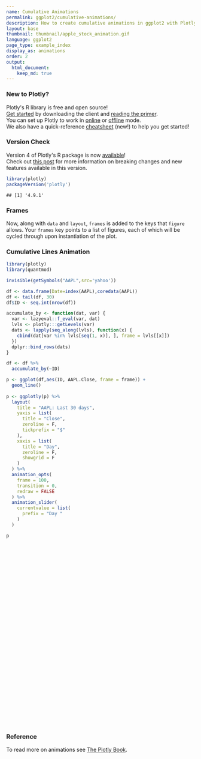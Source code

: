 ```yaml
---
name: Cumulative Animations
permalink: ggplot2/cumulative-animations/
description: How to create cumulative animations in ggplot2 with Plotly.
layout: base
thumbnail: thumbnail/apple_stock_animation.gif
language: ggplot2
page_type: example_index
display_as: animations
order: 2
output:
  html_document:
    keep_md: true
---
```




### New to Plotly?

Plotly's R library is free and open source!<br>
[Get started](https://plot.ly/r/getting-started/) by downloading the client and [reading the primer](https://plot.ly/r/getting-started/).<br>
You can set up Plotly to work in [online](https://plot.ly/r/getting-started/#hosting-graphs-in-your-online-plotly-account) or [offline](https://plot.ly/r/offline/) mode.<br>
We also have a quick-reference [cheatsheet](https://images.plot.ly/plotly-documentation/images/r_cheat_sheet.pdf) (new!) to help you get started!

### Version Check

Version 4 of Plotly's R package is now [available](https://plot.ly/r/getting-started/#installation)!<br>
Check out [this post](http://moderndata.plot.ly/upgrading-to-plotly-4-0-and-above/) for more information on breaking changes and new features available in this version.

```r
library(plotly)
packageVersion('plotly')
```

```
## [1] '4.9.1'
```

### Frames

Now, along with `data` and `layout`, `frames` is added to the keys that `figure` allows. Your `frames` key points to a list of figures, each of which will be cycled through upon instantiation of the plot.

### Cumulative Lines Animation


```r
library(plotly)
library(quantmod)

invisible(getSymbols("AAPL",src='yahoo'))

df <- data.frame(Date=index(AAPL),coredata(AAPL))
df <- tail(df, 30)
df$ID <- seq.int(nrow(df))

accumulate_by <- function(dat, var) {
  var <- lazyeval::f_eval(var, dat)
  lvls <- plotly:::getLevels(var)
  dats <- lapply(seq_along(lvls), function(x) {
    cbind(dat[var %in% lvls[seq(1, x)], ], frame = lvls[[x]])
  })
  dplyr::bind_rows(dats)
}

df <- df %>%
  accumulate_by(~ID)

p <- ggplot(df,aes(ID, AAPL.Close, frame = frame)) +
  geom_line()
  
p <- ggplotly(p) %>%
  layout(
    title = "AAPL: Last 30 days",
    yaxis = list(
      title = "Close",
      zeroline = F,
      tickprefix = "$"
    ),
    xaxis = list(
      title = "Day",
      zeroline = F, 
      showgrid = F
    )
  ) %>% 
  animation_opts(
    frame = 100, 
    transition = 0, 
    redraw = FALSE
  ) %>%
  animation_slider(
    currentvalue = list(
      prefix = "Day "
    )
  )

p
```

<div id="htmlwidget-2e42246ecb5d871e33ca" style="width:672px;height:480px;" class="plotly html-widget"></div>
<script type="application/json" data-for="htmlwidget-2e42246ecb5d871e33ca">{"x":{"data":[{"x":[1],"y":[264.290009],"text":"ID:  1<br />AAPL.Close: 264.29<br />frame:  1","frame":"1","type":"scatter","mode":"lines","line":{"width":1.88976377952756,"color":"rgba(0,0,0,1)","dash":"solid"},"hoveron":"points","showlegend":false,"xaxis":"x","yaxis":"y","hoverinfo":"text","visible":true}],"layout":{"margin":{"t":26.2283105022831,"r":7.30593607305936,"b":40.1826484018265,"l":43.1050228310502},"plot_bgcolor":"rgba(235,235,235,1)","paper_bgcolor":"rgba(255,255,255,1)","font":{"color":"rgba(0,0,0,1)","family":"","size":14.6118721461187},"xaxis":{"domain":[0,1],"automargin":true,"type":"linear","autorange":false,"range":[-0.45,31.45],"tickmode":"array","ticktext":["0","10","20","30"],"tickvals":[0,10,20,30],"categoryorder":"array","categoryarray":["0","10","20","30"],"nticks":null,"ticks":"outside","tickcolor":"rgba(51,51,51,1)","ticklen":3.65296803652968,"tickwidth":0.66417600664176,"showticklabels":true,"tickfont":{"color":"rgba(77,77,77,1)","family":"","size":11.689497716895},"tickangle":-0,"showline":false,"linecolor":null,"linewidth":0,"showgrid":false,"gridcolor":"rgba(255,255,255,1)","gridwidth":0.66417600664176,"zeroline":false,"anchor":"y","title":"Day","hoverformat":".2f"},"yaxis":{"domain":[0,1],"automargin":true,"type":"linear","autorange":false,"range":[256.94101235,312.13900465],"tickmode":"array","ticktext":["260","270","280","290","300","310"],"tickvals":[260,270,280,290,300,310],"categoryorder":"array","categoryarray":["260","270","280","290","300","310"],"nticks":null,"ticks":"outside","tickcolor":"rgba(51,51,51,1)","ticklen":3.65296803652968,"tickwidth":0.66417600664176,"showticklabels":true,"tickfont":{"color":"rgba(77,77,77,1)","family":"","size":11.689497716895},"tickangle":-0,"showline":false,"linecolor":null,"linewidth":0,"showgrid":true,"gridcolor":"rgba(255,255,255,1)","gridwidth":0.66417600664176,"zeroline":false,"anchor":"x","title":"Close","hoverformat":".2f","tickprefix":"$"},"shapes":[{"type":"rect","fillcolor":null,"line":{"color":null,"width":0,"linetype":[]},"yref":"paper","xref":"paper","x0":0,"x1":1,"y0":0,"y1":1}],"showlegend":false,"legend":{"bgcolor":"rgba(255,255,255,1)","bordercolor":"transparent","borderwidth":1.88976377952756,"font":{"color":"rgba(0,0,0,1)","family":"","size":11.689497716895}},"hovermode":"closest","barmode":"relative","title":"AAPL: Last 30 days","sliders":[{"currentvalue":{"prefix":"Day ","xanchor":"right","font":{"size":16,"color":"rgba(204,204,204,1)"}},"steps":[{"method":"animate","args":[["1"],{"transition":{"duration":0,"easing":"linear"},"frame":{"duration":100,"redraw":false},"mode":"immediate"}],"label":"1","value":"1"},{"method":"animate","args":[["2"],{"transition":{"duration":0,"easing":"linear"},"frame":{"duration":100,"redraw":false},"mode":"immediate"}],"label":"2","value":"2"},{"method":"animate","args":[["3"],{"transition":{"duration":0,"easing":"linear"},"frame":{"duration":100,"redraw":false},"mode":"immediate"}],"label":"3","value":"3"},{"method":"animate","args":[["4"],{"transition":{"duration":0,"easing":"linear"},"frame":{"duration":100,"redraw":false},"mode":"immediate"}],"label":"4","value":"4"},{"method":"animate","args":[["5"],{"transition":{"duration":0,"easing":"linear"},"frame":{"duration":100,"redraw":false},"mode":"immediate"}],"label":"5","value":"5"},{"method":"animate","args":[["6"],{"transition":{"duration":0,"easing":"linear"},"frame":{"duration":100,"redraw":false},"mode":"immediate"}],"label":"6","value":"6"},{"method":"animate","args":[["7"],{"transition":{"duration":0,"easing":"linear"},"frame":{"duration":100,"redraw":false},"mode":"immediate"}],"label":"7","value":"7"},{"method":"animate","args":[["8"],{"transition":{"duration":0,"easing":"linear"},"frame":{"duration":100,"redraw":false},"mode":"immediate"}],"label":"8","value":"8"},{"method":"animate","args":[["9"],{"transition":{"duration":0,"easing":"linear"},"frame":{"duration":100,"redraw":false},"mode":"immediate"}],"label":"9","value":"9"},{"method":"animate","args":[["10"],{"transition":{"duration":0,"easing":"linear"},"frame":{"duration":100,"redraw":false},"mode":"immediate"}],"label":"10","value":"10"},{"method":"animate","args":[["11"],{"transition":{"duration":0,"easing":"linear"},"frame":{"duration":100,"redraw":false},"mode":"immediate"}],"label":"11","value":"11"},{"method":"animate","args":[["12"],{"transition":{"duration":0,"easing":"linear"},"frame":{"duration":100,"redraw":false},"mode":"immediate"}],"label":"12","value":"12"},{"method":"animate","args":[["13"],{"transition":{"duration":0,"easing":"linear"},"frame":{"duration":100,"redraw":false},"mode":"immediate"}],"label":"13","value":"13"},{"method":"animate","args":[["14"],{"transition":{"duration":0,"easing":"linear"},"frame":{"duration":100,"redraw":false},"mode":"immediate"}],"label":"14","value":"14"},{"method":"animate","args":[["15"],{"transition":{"duration":0,"easing":"linear"},"frame":{"duration":100,"redraw":false},"mode":"immediate"}],"label":"15","value":"15"},{"method":"animate","args":[["16"],{"transition":{"duration":0,"easing":"linear"},"frame":{"duration":100,"redraw":false},"mode":"immediate"}],"label":"16","value":"16"},{"method":"animate","args":[["17"],{"transition":{"duration":0,"easing":"linear"},"frame":{"duration":100,"redraw":false},"mode":"immediate"}],"label":"17","value":"17"},{"method":"animate","args":[["18"],{"transition":{"duration":0,"easing":"linear"},"frame":{"duration":100,"redraw":false},"mode":"immediate"}],"label":"18","value":"18"},{"method":"animate","args":[["19"],{"transition":{"duration":0,"easing":"linear"},"frame":{"duration":100,"redraw":false},"mode":"immediate"}],"label":"19","value":"19"},{"method":"animate","args":[["20"],{"transition":{"duration":0,"easing":"linear"},"frame":{"duration":100,"redraw":false},"mode":"immediate"}],"label":"20","value":"20"},{"method":"animate","args":[["21"],{"transition":{"duration":0,"easing":"linear"},"frame":{"duration":100,"redraw":false},"mode":"immediate"}],"label":"21","value":"21"},{"method":"animate","args":[["22"],{"transition":{"duration":0,"easing":"linear"},"frame":{"duration":100,"redraw":false},"mode":"immediate"}],"label":"22","value":"22"},{"method":"animate","args":[["23"],{"transition":{"duration":0,"easing":"linear"},"frame":{"duration":100,"redraw":false},"mode":"immediate"}],"label":"23","value":"23"},{"method":"animate","args":[["24"],{"transition":{"duration":0,"easing":"linear"},"frame":{"duration":100,"redraw":false},"mode":"immediate"}],"label":"24","value":"24"},{"method":"animate","args":[["25"],{"transition":{"duration":0,"easing":"linear"},"frame":{"duration":100,"redraw":false},"mode":"immediate"}],"label":"25","value":"25"},{"method":"animate","args":[["26"],{"transition":{"duration":0,"easing":"linear"},"frame":{"duration":100,"redraw":false},"mode":"immediate"}],"label":"26","value":"26"},{"method":"animate","args":[["27"],{"transition":{"duration":0,"easing":"linear"},"frame":{"duration":100,"redraw":false},"mode":"immediate"}],"label":"27","value":"27"},{"method":"animate","args":[["28"],{"transition":{"duration":0,"easing":"linear"},"frame":{"duration":100,"redraw":false},"mode":"immediate"}],"label":"28","value":"28"},{"method":"animate","args":[["29"],{"transition":{"duration":0,"easing":"linear"},"frame":{"duration":100,"redraw":false},"mode":"immediate"}],"label":"29","value":"29"},{"method":"animate","args":[["30"],{"transition":{"duration":0,"easing":"linear"},"frame":{"duration":100,"redraw":false},"mode":"immediate"}],"label":"30","value":"30"}],"visible":true,"pad":{"t":40}}],"updatemenus":[{"type":"buttons","direction":"right","showactive":false,"y":0,"x":0,"yanchor":"top","xanchor":"right","pad":{"t":60,"r":5},"buttons":[{"label":"Play","method":"animate","args":[null,{"fromcurrent":true,"mode":"immediate","transition":{"duration":0,"easing":"linear"},"frame":{"duration":100,"redraw":false}}]}]}]},"config":{"doubleClick":"reset","showSendToCloud":false},"source":"A","attrs":{"45a05bfd243c":{"x":{},"y":{},"frame":{},"type":"scatter"}},"cur_data":"45a05bfd243c","visdat":{"45a05bfd243c":["function (y) ","x"]},"highlight":{"on":"plotly_click","persistent":false,"dynamic":false,"selectize":false,"opacityDim":0.2,"selected":{"opacity":1},"debounce":0},"frames":[{"name":"1","data":[{"x":[1],"y":[264.290009],"text":"ID:  1<br />AAPL.Close: 264.29<br />frame:  1","frame":"1","type":"scatter","mode":"lines","line":{"width":1.88976377952756,"color":"rgba(0,0,0,1)","dash":"solid"},"hoveron":"points","showlegend":false,"xaxis":"x","yaxis":"y","hoverinfo":"text","visible":true}],"traces":[0]},{"name":"2","data":[{"x":[1,2],"y":[264.290009,267.839996],"text":["ID:  1<br />AAPL.Close: 264.29<br />frame:  2","ID:  2<br />AAPL.Close: 267.84<br />frame:  2"],"frame":"2","type":"scatter","mode":"lines","line":{"width":1.88976377952756,"color":"rgba(0,0,0,1)","dash":"solid"},"hoveron":"points","showlegend":false,"xaxis":"x","yaxis":"y","hoverinfo":"text","visible":true}],"traces":[0]},{"name":"3","data":[{"x":[1,2,3],"y":[264.290009,267.839996,267.25],"text":["ID:  1<br />AAPL.Close: 264.29<br />frame:  3","ID:  2<br />AAPL.Close: 267.84<br />frame:  3","ID:  3<br />AAPL.Close: 267.25<br />frame:  3"],"frame":"3","type":"scatter","mode":"lines","line":{"width":1.88976377952756,"color":"rgba(0,0,0,1)","dash":"solid"},"hoveron":"points","showlegend":false,"xaxis":"x","yaxis":"y","hoverinfo":"text","visible":true}],"traces":[0]},{"name":"4","data":[{"x":[1,2,3,4],"y":[264.290009,267.839996,267.25,264.160004],"text":["ID:  1<br />AAPL.Close: 264.29<br />frame:  4","ID:  2<br />AAPL.Close: 267.84<br />frame:  4","ID:  3<br />AAPL.Close: 267.25<br />frame:  4","ID:  4<br />AAPL.Close: 264.16<br />frame:  4"],"frame":"4","type":"scatter","mode":"lines","line":{"width":1.88976377952756,"color":"rgba(0,0,0,1)","dash":"solid"},"hoveron":"points","showlegend":false,"xaxis":"x","yaxis":"y","hoverinfo":"text","visible":true}],"traces":[0]},{"name":"5","data":[{"x":[1,2,3,4,5],"y":[264.290009,267.839996,267.25,264.160004,259.450012],"text":["ID:  1<br />AAPL.Close: 264.29<br />frame:  5","ID:  2<br />AAPL.Close: 267.84<br />frame:  5","ID:  3<br />AAPL.Close: 267.25<br />frame:  5","ID:  4<br />AAPL.Close: 264.16<br />frame:  5","ID:  5<br />AAPL.Close: 259.45<br />frame:  5"],"frame":"5","type":"scatter","mode":"lines","line":{"width":1.88976377952756,"color":"rgba(0,0,0,1)","dash":"solid"},"hoveron":"points","showlegend":false,"xaxis":"x","yaxis":"y","hoverinfo":"text","visible":true}],"traces":[0]},{"name":"6","data":[{"x":[1,2,3,4,5,6],"y":[264.290009,267.839996,267.25,264.160004,259.450012,261.73999],"text":["ID:  1<br />AAPL.Close: 264.29<br />frame:  6","ID:  2<br />AAPL.Close: 267.84<br />frame:  6","ID:  3<br />AAPL.Close: 267.25<br />frame:  6","ID:  4<br />AAPL.Close: 264.16<br />frame:  6","ID:  5<br />AAPL.Close: 259.45<br />frame:  6","ID:  6<br />AAPL.Close: 261.74<br />frame:  6"],"frame":"6","type":"scatter","mode":"lines","line":{"width":1.88976377952756,"color":"rgba(0,0,0,1)","dash":"solid"},"hoveron":"points","showlegend":false,"xaxis":"x","yaxis":"y","hoverinfo":"text","visible":true}],"traces":[0]},{"name":"7","data":[{"x":[1,2,3,4,5,6,7],"y":[264.290009,267.839996,267.25,264.160004,259.450012,261.73999,265.579987],"text":["ID:  1<br />AAPL.Close: 264.29<br />frame:  7","ID:  2<br />AAPL.Close: 267.84<br />frame:  7","ID:  3<br />AAPL.Close: 267.25<br />frame:  7","ID:  4<br />AAPL.Close: 264.16<br />frame:  7","ID:  5<br />AAPL.Close: 259.45<br />frame:  7","ID:  6<br />AAPL.Close: 261.74<br />frame:  7","ID:  7<br />AAPL.Close: 265.58<br />frame:  7"],"frame":"7","type":"scatter","mode":"lines","line":{"width":1.88976377952756,"color":"rgba(0,0,0,1)","dash":"solid"},"hoveron":"points","showlegend":false,"xaxis":"x","yaxis":"y","hoverinfo":"text","visible":true}],"traces":[0]},{"name":"8","data":[{"x":[1,2,3,4,5,6,7,8],"y":[264.290009,267.839996,267.25,264.160004,259.450012,261.73999,265.579987,270.709991],"text":["ID:  1<br />AAPL.Close: 264.29<br />frame:  8","ID:  2<br />AAPL.Close: 267.84<br />frame:  8","ID:  3<br />AAPL.Close: 267.25<br />frame:  8","ID:  4<br />AAPL.Close: 264.16<br />frame:  8","ID:  5<br />AAPL.Close: 259.45<br />frame:  8","ID:  6<br />AAPL.Close: 261.74<br />frame:  8","ID:  7<br />AAPL.Close: 265.58<br />frame:  8","ID:  8<br />AAPL.Close: 270.71<br />frame:  8"],"frame":"8","type":"scatter","mode":"lines","line":{"width":1.88976377952756,"color":"rgba(0,0,0,1)","dash":"solid"},"hoveron":"points","showlegend":false,"xaxis":"x","yaxis":"y","hoverinfo":"text","visible":true}],"traces":[0]},{"name":"9","data":[{"x":[1,2,3,4,5,6,7,8,9],"y":[264.290009,267.839996,267.25,264.160004,259.450012,261.73999,265.579987,270.709991,266.920013],"text":["ID:  1<br />AAPL.Close: 264.29<br />frame:  9","ID:  2<br />AAPL.Close: 267.84<br />frame:  9","ID:  3<br />AAPL.Close: 267.25<br />frame:  9","ID:  4<br />AAPL.Close: 264.16<br />frame:  9","ID:  5<br />AAPL.Close: 259.45<br />frame:  9","ID:  6<br />AAPL.Close: 261.74<br />frame:  9","ID:  7<br />AAPL.Close: 265.58<br />frame:  9","ID:  8<br />AAPL.Close: 270.71<br />frame:  9","ID:  9<br />AAPL.Close: 266.92<br />frame:  9"],"frame":"9","type":"scatter","mode":"lines","line":{"width":1.88976377952756,"color":"rgba(0,0,0,1)","dash":"solid"},"hoveron":"points","showlegend":false,"xaxis":"x","yaxis":"y","hoverinfo":"text","visible":true}],"traces":[0]},{"name":"10","data":[{"x":[1,2,3,4,5,6,7,8,9,10],"y":[264.290009,267.839996,267.25,264.160004,259.450012,261.73999,265.579987,270.709991,266.920013,268.480011],"text":["ID:  1<br />AAPL.Close: 264.29<br />frame: 10","ID:  2<br />AAPL.Close: 267.84<br />frame: 10","ID:  3<br />AAPL.Close: 267.25<br />frame: 10","ID:  4<br />AAPL.Close: 264.16<br />frame: 10","ID:  5<br />AAPL.Close: 259.45<br />frame: 10","ID:  6<br />AAPL.Close: 261.74<br />frame: 10","ID:  7<br />AAPL.Close: 265.58<br />frame: 10","ID:  8<br />AAPL.Close: 270.71<br />frame: 10","ID:  9<br />AAPL.Close: 266.92<br />frame: 10","ID: 10<br />AAPL.Close: 268.48<br />frame: 10"],"frame":"10","type":"scatter","mode":"lines","line":{"width":1.88976377952756,"color":"rgba(0,0,0,1)","dash":"solid"},"hoveron":"points","showlegend":false,"xaxis":"x","yaxis":"y","hoverinfo":"text","visible":true}],"traces":[0]},{"name":"11","data":[{"x":[1,2,3,4,5,6,7,8,9,10,11],"y":[264.290009,267.839996,267.25,264.160004,259.450012,261.73999,265.579987,270.709991,266.920013,268.480011,270.769989],"text":["ID:  1<br />AAPL.Close: 264.29<br />frame: 11","ID:  2<br />AAPL.Close: 267.84<br />frame: 11","ID:  3<br />AAPL.Close: 267.25<br />frame: 11","ID:  4<br />AAPL.Close: 264.16<br />frame: 11","ID:  5<br />AAPL.Close: 259.45<br />frame: 11","ID:  6<br />AAPL.Close: 261.74<br />frame: 11","ID:  7<br />AAPL.Close: 265.58<br />frame: 11","ID:  8<br />AAPL.Close: 270.71<br />frame: 11","ID:  9<br />AAPL.Close: 266.92<br />frame: 11","ID: 10<br />AAPL.Close: 268.48<br />frame: 11","ID: 11<br />AAPL.Close: 270.77<br />frame: 11"],"frame":"11","type":"scatter","mode":"lines","line":{"width":1.88976377952756,"color":"rgba(0,0,0,1)","dash":"solid"},"hoveron":"points","showlegend":false,"xaxis":"x","yaxis":"y","hoverinfo":"text","visible":true}],"traces":[0]},{"name":"12","data":[{"x":[1,2,3,4,5,6,7,8,9,10,11,12],"y":[264.290009,267.839996,267.25,264.160004,259.450012,261.73999,265.579987,270.709991,266.920013,268.480011,270.769989,271.459991],"text":["ID:  1<br />AAPL.Close: 264.29<br />frame: 12","ID:  2<br />AAPL.Close: 267.84<br />frame: 12","ID:  3<br />AAPL.Close: 267.25<br />frame: 12","ID:  4<br />AAPL.Close: 264.16<br />frame: 12","ID:  5<br />AAPL.Close: 259.45<br />frame: 12","ID:  6<br />AAPL.Close: 261.74<br />frame: 12","ID:  7<br />AAPL.Close: 265.58<br />frame: 12","ID:  8<br />AAPL.Close: 270.71<br />frame: 12","ID:  9<br />AAPL.Close: 266.92<br />frame: 12","ID: 10<br />AAPL.Close: 268.48<br />frame: 12","ID: 11<br />AAPL.Close: 270.77<br />frame: 12","ID: 12<br />AAPL.Close: 271.46<br />frame: 12"],"frame":"12","type":"scatter","mode":"lines","line":{"width":1.88976377952756,"color":"rgba(0,0,0,1)","dash":"solid"},"hoveron":"points","showlegend":false,"xaxis":"x","yaxis":"y","hoverinfo":"text","visible":true}],"traces":[0]},{"name":"13","data":[{"x":[1,2,3,4,5,6,7,8,9,10,11,12,13],"y":[264.290009,267.839996,267.25,264.160004,259.450012,261.73999,265.579987,270.709991,266.920013,268.480011,270.769989,271.459991,275.149994],"text":["ID:  1<br />AAPL.Close: 264.29<br />frame: 13","ID:  2<br />AAPL.Close: 267.84<br />frame: 13","ID:  3<br />AAPL.Close: 267.25<br />frame: 13","ID:  4<br />AAPL.Close: 264.16<br />frame: 13","ID:  5<br />AAPL.Close: 259.45<br />frame: 13","ID:  6<br />AAPL.Close: 261.74<br />frame: 13","ID:  7<br />AAPL.Close: 265.58<br />frame: 13","ID:  8<br />AAPL.Close: 270.71<br />frame: 13","ID:  9<br />AAPL.Close: 266.92<br />frame: 13","ID: 10<br />AAPL.Close: 268.48<br />frame: 13","ID: 11<br />AAPL.Close: 270.77<br />frame: 13","ID: 12<br />AAPL.Close: 271.46<br />frame: 13","ID: 13<br />AAPL.Close: 275.15<br />frame: 13"],"frame":"13","type":"scatter","mode":"lines","line":{"width":1.88976377952756,"color":"rgba(0,0,0,1)","dash":"solid"},"hoveron":"points","showlegend":false,"xaxis":"x","yaxis":"y","hoverinfo":"text","visible":true}],"traces":[0]},{"name":"14","data":[{"x":[1,2,3,4,5,6,7,8,9,10,11,12,13,14],"y":[264.290009,267.839996,267.25,264.160004,259.450012,261.73999,265.579987,270.709991,266.920013,268.480011,270.769989,271.459991,275.149994,279.859985],"text":["ID:  1<br />AAPL.Close: 264.29<br />frame: 14","ID:  2<br />AAPL.Close: 267.84<br />frame: 14","ID:  3<br />AAPL.Close: 267.25<br />frame: 14","ID:  4<br />AAPL.Close: 264.16<br />frame: 14","ID:  5<br />AAPL.Close: 259.45<br />frame: 14","ID:  6<br />AAPL.Close: 261.74<br />frame: 14","ID:  7<br />AAPL.Close: 265.58<br />frame: 14","ID:  8<br />AAPL.Close: 270.71<br />frame: 14","ID:  9<br />AAPL.Close: 266.92<br />frame: 14","ID: 10<br />AAPL.Close: 268.48<br />frame: 14","ID: 11<br />AAPL.Close: 270.77<br />frame: 14","ID: 12<br />AAPL.Close: 271.46<br />frame: 14","ID: 13<br />AAPL.Close: 275.15<br />frame: 14","ID: 14<br />AAPL.Close: 279.86<br />frame: 14"],"frame":"14","type":"scatter","mode":"lines","line":{"width":1.88976377952756,"color":"rgba(0,0,0,1)","dash":"solid"},"hoveron":"points","showlegend":false,"xaxis":"x","yaxis":"y","hoverinfo":"text","visible":true}],"traces":[0]},{"name":"15","data":[{"x":[1,2,3,4,5,6,7,8,9,10,11,12,13,14,15],"y":[264.290009,267.839996,267.25,264.160004,259.450012,261.73999,265.579987,270.709991,266.920013,268.480011,270.769989,271.459991,275.149994,279.859985,280.410004],"text":["ID:  1<br />AAPL.Close: 264.29<br />frame: 15","ID:  2<br />AAPL.Close: 267.84<br />frame: 15","ID:  3<br />AAPL.Close: 267.25<br />frame: 15","ID:  4<br />AAPL.Close: 264.16<br />frame: 15","ID:  5<br />AAPL.Close: 259.45<br />frame: 15","ID:  6<br />AAPL.Close: 261.74<br />frame: 15","ID:  7<br />AAPL.Close: 265.58<br />frame: 15","ID:  8<br />AAPL.Close: 270.71<br />frame: 15","ID:  9<br />AAPL.Close: 266.92<br />frame: 15","ID: 10<br />AAPL.Close: 268.48<br />frame: 15","ID: 11<br />AAPL.Close: 270.77<br />frame: 15","ID: 12<br />AAPL.Close: 271.46<br />frame: 15","ID: 13<br />AAPL.Close: 275.15<br />frame: 15","ID: 14<br />AAPL.Close: 279.86<br />frame: 15","ID: 15<br />AAPL.Close: 280.41<br />frame: 15"],"frame":"15","type":"scatter","mode":"lines","line":{"width":1.88976377952756,"color":"rgba(0,0,0,1)","dash":"solid"},"hoveron":"points","showlegend":false,"xaxis":"x","yaxis":"y","hoverinfo":"text","visible":true}],"traces":[0]},{"name":"16","data":[{"x":[1,2,3,4,5,6,7,8,9,10,11,12,13,14,15,16],"y":[264.290009,267.839996,267.25,264.160004,259.450012,261.73999,265.579987,270.709991,266.920013,268.480011,270.769989,271.459991,275.149994,279.859985,280.410004,279.73999],"text":["ID:  1<br />AAPL.Close: 264.29<br />frame: 16","ID:  2<br />AAPL.Close: 267.84<br />frame: 16","ID:  3<br />AAPL.Close: 267.25<br />frame: 16","ID:  4<br />AAPL.Close: 264.16<br />frame: 16","ID:  5<br />AAPL.Close: 259.45<br />frame: 16","ID:  6<br />AAPL.Close: 261.74<br />frame: 16","ID:  7<br />AAPL.Close: 265.58<br />frame: 16","ID:  8<br />AAPL.Close: 270.71<br />frame: 16","ID:  9<br />AAPL.Close: 266.92<br />frame: 16","ID: 10<br />AAPL.Close: 268.48<br />frame: 16","ID: 11<br />AAPL.Close: 270.77<br />frame: 16","ID: 12<br />AAPL.Close: 271.46<br />frame: 16","ID: 13<br />AAPL.Close: 275.15<br />frame: 16","ID: 14<br />AAPL.Close: 279.86<br />frame: 16","ID: 15<br />AAPL.Close: 280.41<br />frame: 16","ID: 16<br />AAPL.Close: 279.74<br />frame: 16"],"frame":"16","type":"scatter","mode":"lines","line":{"width":1.88976377952756,"color":"rgba(0,0,0,1)","dash":"solid"},"hoveron":"points","showlegend":false,"xaxis":"x","yaxis":"y","hoverinfo":"text","visible":true}],"traces":[0]},{"name":"17","data":[{"x":[1,2,3,4,5,6,7,8,9,10,11,12,13,14,15,16,17],"y":[264.290009,267.839996,267.25,264.160004,259.450012,261.73999,265.579987,270.709991,266.920013,268.480011,270.769989,271.459991,275.149994,279.859985,280.410004,279.73999,280.019989],"text":["ID:  1<br />AAPL.Close: 264.29<br />frame: 17","ID:  2<br />AAPL.Close: 267.84<br />frame: 17","ID:  3<br />AAPL.Close: 267.25<br />frame: 17","ID:  4<br />AAPL.Close: 264.16<br />frame: 17","ID:  5<br />AAPL.Close: 259.45<br />frame: 17","ID:  6<br />AAPL.Close: 261.74<br />frame: 17","ID:  7<br />AAPL.Close: 265.58<br />frame: 17","ID:  8<br />AAPL.Close: 270.71<br />frame: 17","ID:  9<br />AAPL.Close: 266.92<br />frame: 17","ID: 10<br />AAPL.Close: 268.48<br />frame: 17","ID: 11<br />AAPL.Close: 270.77<br />frame: 17","ID: 12<br />AAPL.Close: 271.46<br />frame: 17","ID: 13<br />AAPL.Close: 275.15<br />frame: 17","ID: 14<br />AAPL.Close: 279.86<br />frame: 17","ID: 15<br />AAPL.Close: 280.41<br />frame: 17","ID: 16<br />AAPL.Close: 279.74<br />frame: 17","ID: 17<br />AAPL.Close: 280.02<br />frame: 17"],"frame":"17","type":"scatter","mode":"lines","line":{"width":1.88976377952756,"color":"rgba(0,0,0,1)","dash":"solid"},"hoveron":"points","showlegend":false,"xaxis":"x","yaxis":"y","hoverinfo":"text","visible":true}],"traces":[0]},{"name":"18","data":[{"x":[1,2,3,4,5,6,7,8,9,10,11,12,13,14,15,16,17,18],"y":[264.290009,267.839996,267.25,264.160004,259.450012,261.73999,265.579987,270.709991,266.920013,268.480011,270.769989,271.459991,275.149994,279.859985,280.410004,279.73999,280.019989,279.440002],"text":["ID:  1<br />AAPL.Close: 264.29<br />frame: 18","ID:  2<br />AAPL.Close: 267.84<br />frame: 18","ID:  3<br />AAPL.Close: 267.25<br />frame: 18","ID:  4<br />AAPL.Close: 264.16<br />frame: 18","ID:  5<br />AAPL.Close: 259.45<br />frame: 18","ID:  6<br />AAPL.Close: 261.74<br />frame: 18","ID:  7<br />AAPL.Close: 265.58<br />frame: 18","ID:  8<br />AAPL.Close: 270.71<br />frame: 18","ID:  9<br />AAPL.Close: 266.92<br />frame: 18","ID: 10<br />AAPL.Close: 268.48<br />frame: 18","ID: 11<br />AAPL.Close: 270.77<br />frame: 18","ID: 12<br />AAPL.Close: 271.46<br />frame: 18","ID: 13<br />AAPL.Close: 275.15<br />frame: 18","ID: 14<br />AAPL.Close: 279.86<br />frame: 18","ID: 15<br />AAPL.Close: 280.41<br />frame: 18","ID: 16<br />AAPL.Close: 279.74<br />frame: 18","ID: 17<br />AAPL.Close: 280.02<br />frame: 18","ID: 18<br />AAPL.Close: 279.44<br />frame: 18"],"frame":"18","type":"scatter","mode":"lines","line":{"width":1.88976377952756,"color":"rgba(0,0,0,1)","dash":"solid"},"hoveron":"points","showlegend":false,"xaxis":"x","yaxis":"y","hoverinfo":"text","visible":true}],"traces":[0]},{"name":"19","data":[{"x":[1,2,3,4,5,6,7,8,9,10,11,12,13,14,15,16,17,18,19],"y":[264.290009,267.839996,267.25,264.160004,259.450012,261.73999,265.579987,270.709991,266.920013,268.480011,270.769989,271.459991,275.149994,279.859985,280.410004,279.73999,280.019989,279.440002,284],"text":["ID:  1<br />AAPL.Close: 264.29<br />frame: 19","ID:  2<br />AAPL.Close: 267.84<br />frame: 19","ID:  3<br />AAPL.Close: 267.25<br />frame: 19","ID:  4<br />AAPL.Close: 264.16<br />frame: 19","ID:  5<br />AAPL.Close: 259.45<br />frame: 19","ID:  6<br />AAPL.Close: 261.74<br />frame: 19","ID:  7<br />AAPL.Close: 265.58<br />frame: 19","ID:  8<br />AAPL.Close: 270.71<br />frame: 19","ID:  9<br />AAPL.Close: 266.92<br />frame: 19","ID: 10<br />AAPL.Close: 268.48<br />frame: 19","ID: 11<br />AAPL.Close: 270.77<br />frame: 19","ID: 12<br />AAPL.Close: 271.46<br />frame: 19","ID: 13<br />AAPL.Close: 275.15<br />frame: 19","ID: 14<br />AAPL.Close: 279.86<br />frame: 19","ID: 15<br />AAPL.Close: 280.41<br />frame: 19","ID: 16<br />AAPL.Close: 279.74<br />frame: 19","ID: 17<br />AAPL.Close: 280.02<br />frame: 19","ID: 18<br />AAPL.Close: 279.44<br />frame: 19","ID: 19<br />AAPL.Close: 284.00<br />frame: 19"],"frame":"19","type":"scatter","mode":"lines","line":{"width":1.88976377952756,"color":"rgba(0,0,0,1)","dash":"solid"},"hoveron":"points","showlegend":false,"xaxis":"x","yaxis":"y","hoverinfo":"text","visible":true}],"traces":[0]},{"name":"20","data":[{"x":[1,2,3,4,5,6,7,8,9,10,11,12,13,14,15,16,17,18,19,20],"y":[264.290009,267.839996,267.25,264.160004,259.450012,261.73999,265.579987,270.709991,266.920013,268.480011,270.769989,271.459991,275.149994,279.859985,280.410004,279.73999,280.019989,279.440002,284,284.269989],"text":["ID:  1<br />AAPL.Close: 264.29<br />frame: 20","ID:  2<br />AAPL.Close: 267.84<br />frame: 20","ID:  3<br />AAPL.Close: 267.25<br />frame: 20","ID:  4<br />AAPL.Close: 264.16<br />frame: 20","ID:  5<br />AAPL.Close: 259.45<br />frame: 20","ID:  6<br />AAPL.Close: 261.74<br />frame: 20","ID:  7<br />AAPL.Close: 265.58<br />frame: 20","ID:  8<br />AAPL.Close: 270.71<br />frame: 20","ID:  9<br />AAPL.Close: 266.92<br />frame: 20","ID: 10<br />AAPL.Close: 268.48<br />frame: 20","ID: 11<br />AAPL.Close: 270.77<br />frame: 20","ID: 12<br />AAPL.Close: 271.46<br />frame: 20","ID: 13<br />AAPL.Close: 275.15<br />frame: 20","ID: 14<br />AAPL.Close: 279.86<br />frame: 20","ID: 15<br />AAPL.Close: 280.41<br />frame: 20","ID: 16<br />AAPL.Close: 279.74<br />frame: 20","ID: 17<br />AAPL.Close: 280.02<br />frame: 20","ID: 18<br />AAPL.Close: 279.44<br />frame: 20","ID: 19<br />AAPL.Close: 284.00<br />frame: 20","ID: 20<br />AAPL.Close: 284.27<br />frame: 20"],"frame":"20","type":"scatter","mode":"lines","line":{"width":1.88976377952756,"color":"rgba(0,0,0,1)","dash":"solid"},"hoveron":"points","showlegend":false,"xaxis":"x","yaxis":"y","hoverinfo":"text","visible":true}],"traces":[0]},{"name":"21","data":[{"x":[1,2,3,4,5,6,7,8,9,10,11,12,13,14,15,16,17,18,19,20,21],"y":[264.290009,267.839996,267.25,264.160004,259.450012,261.73999,265.579987,270.709991,266.920013,268.480011,270.769989,271.459991,275.149994,279.859985,280.410004,279.73999,280.019989,279.440002,284,284.269989,289.910004],"text":["ID:  1<br />AAPL.Close: 264.29<br />frame: 21","ID:  2<br />AAPL.Close: 267.84<br />frame: 21","ID:  3<br />AAPL.Close: 267.25<br />frame: 21","ID:  4<br />AAPL.Close: 264.16<br />frame: 21","ID:  5<br />AAPL.Close: 259.45<br />frame: 21","ID:  6<br />AAPL.Close: 261.74<br />frame: 21","ID:  7<br />AAPL.Close: 265.58<br />frame: 21","ID:  8<br />AAPL.Close: 270.71<br />frame: 21","ID:  9<br />AAPL.Close: 266.92<br />frame: 21","ID: 10<br />AAPL.Close: 268.48<br />frame: 21","ID: 11<br />AAPL.Close: 270.77<br />frame: 21","ID: 12<br />AAPL.Close: 271.46<br />frame: 21","ID: 13<br />AAPL.Close: 275.15<br />frame: 21","ID: 14<br />AAPL.Close: 279.86<br />frame: 21","ID: 15<br />AAPL.Close: 280.41<br />frame: 21","ID: 16<br />AAPL.Close: 279.74<br />frame: 21","ID: 17<br />AAPL.Close: 280.02<br />frame: 21","ID: 18<br />AAPL.Close: 279.44<br />frame: 21","ID: 19<br />AAPL.Close: 284.00<br />frame: 21","ID: 20<br />AAPL.Close: 284.27<br />frame: 21","ID: 21<br />AAPL.Close: 289.91<br />frame: 21"],"frame":"21","type":"scatter","mode":"lines","line":{"width":1.88976377952756,"color":"rgba(0,0,0,1)","dash":"solid"},"hoveron":"points","showlegend":false,"xaxis":"x","yaxis":"y","hoverinfo":"text","visible":true}],"traces":[0]},{"name":"22","data":[{"x":[1,2,3,4,5,6,7,8,9,10,11,12,13,14,15,16,17,18,19,20,21,22],"y":[264.290009,267.839996,267.25,264.160004,259.450012,261.73999,265.579987,270.709991,266.920013,268.480011,270.769989,271.459991,275.149994,279.859985,280.410004,279.73999,280.019989,279.440002,284,284.269989,289.910004,289.799988],"text":["ID:  1<br />AAPL.Close: 264.29<br />frame: 22","ID:  2<br />AAPL.Close: 267.84<br />frame: 22","ID:  3<br />AAPL.Close: 267.25<br />frame: 22","ID:  4<br />AAPL.Close: 264.16<br />frame: 22","ID:  5<br />AAPL.Close: 259.45<br />frame: 22","ID:  6<br />AAPL.Close: 261.74<br />frame: 22","ID:  7<br />AAPL.Close: 265.58<br />frame: 22","ID:  8<br />AAPL.Close: 270.71<br />frame: 22","ID:  9<br />AAPL.Close: 266.92<br />frame: 22","ID: 10<br />AAPL.Close: 268.48<br />frame: 22","ID: 11<br />AAPL.Close: 270.77<br />frame: 22","ID: 12<br />AAPL.Close: 271.46<br />frame: 22","ID: 13<br />AAPL.Close: 275.15<br />frame: 22","ID: 14<br />AAPL.Close: 279.86<br />frame: 22","ID: 15<br />AAPL.Close: 280.41<br />frame: 22","ID: 16<br />AAPL.Close: 279.74<br />frame: 22","ID: 17<br />AAPL.Close: 280.02<br />frame: 22","ID: 18<br />AAPL.Close: 279.44<br />frame: 22","ID: 19<br />AAPL.Close: 284.00<br />frame: 22","ID: 20<br />AAPL.Close: 284.27<br />frame: 22","ID: 21<br />AAPL.Close: 289.91<br />frame: 22","ID: 22<br />AAPL.Close: 289.80<br />frame: 22"],"frame":"22","type":"scatter","mode":"lines","line":{"width":1.88976377952756,"color":"rgba(0,0,0,1)","dash":"solid"},"hoveron":"points","showlegend":false,"xaxis":"x","yaxis":"y","hoverinfo":"text","visible":true}],"traces":[0]},{"name":"23","data":[{"x":[1,2,3,4,5,6,7,8,9,10,11,12,13,14,15,16,17,18,19,20,21,22,23],"y":[264.290009,267.839996,267.25,264.160004,259.450012,261.73999,265.579987,270.709991,266.920013,268.480011,270.769989,271.459991,275.149994,279.859985,280.410004,279.73999,280.019989,279.440002,284,284.269989,289.910004,289.799988,291.519989],"text":["ID:  1<br />AAPL.Close: 264.29<br />frame: 23","ID:  2<br />AAPL.Close: 267.84<br />frame: 23","ID:  3<br />AAPL.Close: 267.25<br />frame: 23","ID:  4<br />AAPL.Close: 264.16<br />frame: 23","ID:  5<br />AAPL.Close: 259.45<br />frame: 23","ID:  6<br />AAPL.Close: 261.74<br />frame: 23","ID:  7<br />AAPL.Close: 265.58<br />frame: 23","ID:  8<br />AAPL.Close: 270.71<br />frame: 23","ID:  9<br />AAPL.Close: 266.92<br />frame: 23","ID: 10<br />AAPL.Close: 268.48<br />frame: 23","ID: 11<br />AAPL.Close: 270.77<br />frame: 23","ID: 12<br />AAPL.Close: 271.46<br />frame: 23","ID: 13<br />AAPL.Close: 275.15<br />frame: 23","ID: 14<br />AAPL.Close: 279.86<br />frame: 23","ID: 15<br />AAPL.Close: 280.41<br />frame: 23","ID: 16<br />AAPL.Close: 279.74<br />frame: 23","ID: 17<br />AAPL.Close: 280.02<br />frame: 23","ID: 18<br />AAPL.Close: 279.44<br />frame: 23","ID: 19<br />AAPL.Close: 284.00<br />frame: 23","ID: 20<br />AAPL.Close: 284.27<br />frame: 23","ID: 21<br />AAPL.Close: 289.91<br />frame: 23","ID: 22<br />AAPL.Close: 289.80<br />frame: 23","ID: 23<br />AAPL.Close: 291.52<br />frame: 23"],"frame":"23","type":"scatter","mode":"lines","line":{"width":1.88976377952756,"color":"rgba(0,0,0,1)","dash":"solid"},"hoveron":"points","showlegend":false,"xaxis":"x","yaxis":"y","hoverinfo":"text","visible":true}],"traces":[0]},{"name":"24","data":[{"x":[1,2,3,4,5,6,7,8,9,10,11,12,13,14,15,16,17,18,19,20,21,22,23,24],"y":[264.290009,267.839996,267.25,264.160004,259.450012,261.73999,265.579987,270.709991,266.920013,268.480011,270.769989,271.459991,275.149994,279.859985,280.410004,279.73999,280.019989,279.440002,284,284.269989,289.910004,289.799988,291.519989,293.649994],"text":["ID:  1<br />AAPL.Close: 264.29<br />frame: 24","ID:  2<br />AAPL.Close: 267.84<br />frame: 24","ID:  3<br />AAPL.Close: 267.25<br />frame: 24","ID:  4<br />AAPL.Close: 264.16<br />frame: 24","ID:  5<br />AAPL.Close: 259.45<br />frame: 24","ID:  6<br />AAPL.Close: 261.74<br />frame: 24","ID:  7<br />AAPL.Close: 265.58<br />frame: 24","ID:  8<br />AAPL.Close: 270.71<br />frame: 24","ID:  9<br />AAPL.Close: 266.92<br />frame: 24","ID: 10<br />AAPL.Close: 268.48<br />frame: 24","ID: 11<br />AAPL.Close: 270.77<br />frame: 24","ID: 12<br />AAPL.Close: 271.46<br />frame: 24","ID: 13<br />AAPL.Close: 275.15<br />frame: 24","ID: 14<br />AAPL.Close: 279.86<br />frame: 24","ID: 15<br />AAPL.Close: 280.41<br />frame: 24","ID: 16<br />AAPL.Close: 279.74<br />frame: 24","ID: 17<br />AAPL.Close: 280.02<br />frame: 24","ID: 18<br />AAPL.Close: 279.44<br />frame: 24","ID: 19<br />AAPL.Close: 284.00<br />frame: 24","ID: 20<br />AAPL.Close: 284.27<br />frame: 24","ID: 21<br />AAPL.Close: 289.91<br />frame: 24","ID: 22<br />AAPL.Close: 289.80<br />frame: 24","ID: 23<br />AAPL.Close: 291.52<br />frame: 24","ID: 24<br />AAPL.Close: 293.65<br />frame: 24"],"frame":"24","type":"scatter","mode":"lines","line":{"width":1.88976377952756,"color":"rgba(0,0,0,1)","dash":"solid"},"hoveron":"points","showlegend":false,"xaxis":"x","yaxis":"y","hoverinfo":"text","visible":true}],"traces":[0]},{"name":"25","data":[{"x":[1,2,3,4,5,6,7,8,9,10,11,12,13,14,15,16,17,18,19,20,21,22,23,24,25],"y":[264.290009,267.839996,267.25,264.160004,259.450012,261.73999,265.579987,270.709991,266.920013,268.480011,270.769989,271.459991,275.149994,279.859985,280.410004,279.73999,280.019989,279.440002,284,284.269989,289.910004,289.799988,291.519989,293.649994,300.350006],"text":["ID:  1<br />AAPL.Close: 264.29<br />frame: 25","ID:  2<br />AAPL.Close: 267.84<br />frame: 25","ID:  3<br />AAPL.Close: 267.25<br />frame: 25","ID:  4<br />AAPL.Close: 264.16<br />frame: 25","ID:  5<br />AAPL.Close: 259.45<br />frame: 25","ID:  6<br />AAPL.Close: 261.74<br />frame: 25","ID:  7<br />AAPL.Close: 265.58<br />frame: 25","ID:  8<br />AAPL.Close: 270.71<br />frame: 25","ID:  9<br />AAPL.Close: 266.92<br />frame: 25","ID: 10<br />AAPL.Close: 268.48<br />frame: 25","ID: 11<br />AAPL.Close: 270.77<br />frame: 25","ID: 12<br />AAPL.Close: 271.46<br />frame: 25","ID: 13<br />AAPL.Close: 275.15<br />frame: 25","ID: 14<br />AAPL.Close: 279.86<br />frame: 25","ID: 15<br />AAPL.Close: 280.41<br />frame: 25","ID: 16<br />AAPL.Close: 279.74<br />frame: 25","ID: 17<br />AAPL.Close: 280.02<br />frame: 25","ID: 18<br />AAPL.Close: 279.44<br />frame: 25","ID: 19<br />AAPL.Close: 284.00<br />frame: 25","ID: 20<br />AAPL.Close: 284.27<br />frame: 25","ID: 21<br />AAPL.Close: 289.91<br />frame: 25","ID: 22<br />AAPL.Close: 289.80<br />frame: 25","ID: 23<br />AAPL.Close: 291.52<br />frame: 25","ID: 24<br />AAPL.Close: 293.65<br />frame: 25","ID: 25<br />AAPL.Close: 300.35<br />frame: 25"],"frame":"25","type":"scatter","mode":"lines","line":{"width":1.88976377952756,"color":"rgba(0,0,0,1)","dash":"solid"},"hoveron":"points","showlegend":false,"xaxis":"x","yaxis":"y","hoverinfo":"text","visible":true}],"traces":[0]},{"name":"26","data":[{"x":[1,2,3,4,5,6,7,8,9,10,11,12,13,14,15,16,17,18,19,20,21,22,23,24,25,26],"y":[264.290009,267.839996,267.25,264.160004,259.450012,261.73999,265.579987,270.709991,266.920013,268.480011,270.769989,271.459991,275.149994,279.859985,280.410004,279.73999,280.019989,279.440002,284,284.269989,289.910004,289.799988,291.519989,293.649994,300.350006,297.429993],"text":["ID:  1<br />AAPL.Close: 264.29<br />frame: 26","ID:  2<br />AAPL.Close: 267.84<br />frame: 26","ID:  3<br />AAPL.Close: 267.25<br />frame: 26","ID:  4<br />AAPL.Close: 264.16<br />frame: 26","ID:  5<br />AAPL.Close: 259.45<br />frame: 26","ID:  6<br />AAPL.Close: 261.74<br />frame: 26","ID:  7<br />AAPL.Close: 265.58<br />frame: 26","ID:  8<br />AAPL.Close: 270.71<br />frame: 26","ID:  9<br />AAPL.Close: 266.92<br />frame: 26","ID: 10<br />AAPL.Close: 268.48<br />frame: 26","ID: 11<br />AAPL.Close: 270.77<br />frame: 26","ID: 12<br />AAPL.Close: 271.46<br />frame: 26","ID: 13<br />AAPL.Close: 275.15<br />frame: 26","ID: 14<br />AAPL.Close: 279.86<br />frame: 26","ID: 15<br />AAPL.Close: 280.41<br />frame: 26","ID: 16<br />AAPL.Close: 279.74<br />frame: 26","ID: 17<br />AAPL.Close: 280.02<br />frame: 26","ID: 18<br />AAPL.Close: 279.44<br />frame: 26","ID: 19<br />AAPL.Close: 284.00<br />frame: 26","ID: 20<br />AAPL.Close: 284.27<br />frame: 26","ID: 21<br />AAPL.Close: 289.91<br />frame: 26","ID: 22<br />AAPL.Close: 289.80<br />frame: 26","ID: 23<br />AAPL.Close: 291.52<br />frame: 26","ID: 24<br />AAPL.Close: 293.65<br />frame: 26","ID: 25<br />AAPL.Close: 300.35<br />frame: 26","ID: 26<br />AAPL.Close: 297.43<br />frame: 26"],"frame":"26","type":"scatter","mode":"lines","line":{"width":1.88976377952756,"color":"rgba(0,0,0,1)","dash":"solid"},"hoveron":"points","showlegend":false,"xaxis":"x","yaxis":"y","hoverinfo":"text","visible":true}],"traces":[0]},{"name":"27","data":[{"x":[1,2,3,4,5,6,7,8,9,10,11,12,13,14,15,16,17,18,19,20,21,22,23,24,25,26,27],"y":[264.290009,267.839996,267.25,264.160004,259.450012,261.73999,265.579987,270.709991,266.920013,268.480011,270.769989,271.459991,275.149994,279.859985,280.410004,279.73999,280.019989,279.440002,284,284.269989,289.910004,289.799988,291.519989,293.649994,300.350006,297.429993,299.799988],"text":["ID:  1<br />AAPL.Close: 264.29<br />frame: 27","ID:  2<br />AAPL.Close: 267.84<br />frame: 27","ID:  3<br />AAPL.Close: 267.25<br />frame: 27","ID:  4<br />AAPL.Close: 264.16<br />frame: 27","ID:  5<br />AAPL.Close: 259.45<br />frame: 27","ID:  6<br />AAPL.Close: 261.74<br />frame: 27","ID:  7<br />AAPL.Close: 265.58<br />frame: 27","ID:  8<br />AAPL.Close: 270.71<br />frame: 27","ID:  9<br />AAPL.Close: 266.92<br />frame: 27","ID: 10<br />AAPL.Close: 268.48<br />frame: 27","ID: 11<br />AAPL.Close: 270.77<br />frame: 27","ID: 12<br />AAPL.Close: 271.46<br />frame: 27","ID: 13<br />AAPL.Close: 275.15<br />frame: 27","ID: 14<br />AAPL.Close: 279.86<br />frame: 27","ID: 15<br />AAPL.Close: 280.41<br />frame: 27","ID: 16<br />AAPL.Close: 279.74<br />frame: 27","ID: 17<br />AAPL.Close: 280.02<br />frame: 27","ID: 18<br />AAPL.Close: 279.44<br />frame: 27","ID: 19<br />AAPL.Close: 284.00<br />frame: 27","ID: 20<br />AAPL.Close: 284.27<br />frame: 27","ID: 21<br />AAPL.Close: 289.91<br />frame: 27","ID: 22<br />AAPL.Close: 289.80<br />frame: 27","ID: 23<br />AAPL.Close: 291.52<br />frame: 27","ID: 24<br />AAPL.Close: 293.65<br />frame: 27","ID: 25<br />AAPL.Close: 300.35<br />frame: 27","ID: 26<br />AAPL.Close: 297.43<br />frame: 27","ID: 27<br />AAPL.Close: 299.80<br />frame: 27"],"frame":"27","type":"scatter","mode":"lines","line":{"width":1.88976377952756,"color":"rgba(0,0,0,1)","dash":"solid"},"hoveron":"points","showlegend":false,"xaxis":"x","yaxis":"y","hoverinfo":"text","visible":true}],"traces":[0]},{"name":"28","data":[{"x":[1,2,3,4,5,6,7,8,9,10,11,12,13,14,15,16,17,18,19,20,21,22,23,24,25,26,27,28],"y":[264.290009,267.839996,267.25,264.160004,259.450012,261.73999,265.579987,270.709991,266.920013,268.480011,270.769989,271.459991,275.149994,279.859985,280.410004,279.73999,280.019989,279.440002,284,284.269989,289.910004,289.799988,291.519989,293.649994,300.350006,297.429993,299.799988,298.390015],"text":["ID:  1<br />AAPL.Close: 264.29<br />frame: 28","ID:  2<br />AAPL.Close: 267.84<br />frame: 28","ID:  3<br />AAPL.Close: 267.25<br />frame: 28","ID:  4<br />AAPL.Close: 264.16<br />frame: 28","ID:  5<br />AAPL.Close: 259.45<br />frame: 28","ID:  6<br />AAPL.Close: 261.74<br />frame: 28","ID:  7<br />AAPL.Close: 265.58<br />frame: 28","ID:  8<br />AAPL.Close: 270.71<br />frame: 28","ID:  9<br />AAPL.Close: 266.92<br />frame: 28","ID: 10<br />AAPL.Close: 268.48<br />frame: 28","ID: 11<br />AAPL.Close: 270.77<br />frame: 28","ID: 12<br />AAPL.Close: 271.46<br />frame: 28","ID: 13<br />AAPL.Close: 275.15<br />frame: 28","ID: 14<br />AAPL.Close: 279.86<br />frame: 28","ID: 15<br />AAPL.Close: 280.41<br />frame: 28","ID: 16<br />AAPL.Close: 279.74<br />frame: 28","ID: 17<br />AAPL.Close: 280.02<br />frame: 28","ID: 18<br />AAPL.Close: 279.44<br />frame: 28","ID: 19<br />AAPL.Close: 284.00<br />frame: 28","ID: 20<br />AAPL.Close: 284.27<br />frame: 28","ID: 21<br />AAPL.Close: 289.91<br />frame: 28","ID: 22<br />AAPL.Close: 289.80<br />frame: 28","ID: 23<br />AAPL.Close: 291.52<br />frame: 28","ID: 24<br />AAPL.Close: 293.65<br />frame: 28","ID: 25<br />AAPL.Close: 300.35<br />frame: 28","ID: 26<br />AAPL.Close: 297.43<br />frame: 28","ID: 27<br />AAPL.Close: 299.80<br />frame: 28","ID: 28<br />AAPL.Close: 298.39<br />frame: 28"],"frame":"28","type":"scatter","mode":"lines","line":{"width":1.88976377952756,"color":"rgba(0,0,0,1)","dash":"solid"},"hoveron":"points","showlegend":false,"xaxis":"x","yaxis":"y","hoverinfo":"text","visible":true}],"traces":[0]},{"name":"29","data":[{"x":[1,2,3,4,5,6,7,8,9,10,11,12,13,14,15,16,17,18,19,20,21,22,23,24,25,26,27,28,29],"y":[264.290009,267.839996,267.25,264.160004,259.450012,261.73999,265.579987,270.709991,266.920013,268.480011,270.769989,271.459991,275.149994,279.859985,280.410004,279.73999,280.019989,279.440002,284,284.269989,289.910004,289.799988,291.519989,293.649994,300.350006,297.429993,299.799988,298.390015,303.190002],"text":["ID:  1<br />AAPL.Close: 264.29<br />frame: 29","ID:  2<br />AAPL.Close: 267.84<br />frame: 29","ID:  3<br />AAPL.Close: 267.25<br />frame: 29","ID:  4<br />AAPL.Close: 264.16<br />frame: 29","ID:  5<br />AAPL.Close: 259.45<br />frame: 29","ID:  6<br />AAPL.Close: 261.74<br />frame: 29","ID:  7<br />AAPL.Close: 265.58<br />frame: 29","ID:  8<br />AAPL.Close: 270.71<br />frame: 29","ID:  9<br />AAPL.Close: 266.92<br />frame: 29","ID: 10<br />AAPL.Close: 268.48<br />frame: 29","ID: 11<br />AAPL.Close: 270.77<br />frame: 29","ID: 12<br />AAPL.Close: 271.46<br />frame: 29","ID: 13<br />AAPL.Close: 275.15<br />frame: 29","ID: 14<br />AAPL.Close: 279.86<br />frame: 29","ID: 15<br />AAPL.Close: 280.41<br />frame: 29","ID: 16<br />AAPL.Close: 279.74<br />frame: 29","ID: 17<br />AAPL.Close: 280.02<br />frame: 29","ID: 18<br />AAPL.Close: 279.44<br />frame: 29","ID: 19<br />AAPL.Close: 284.00<br />frame: 29","ID: 20<br />AAPL.Close: 284.27<br />frame: 29","ID: 21<br />AAPL.Close: 289.91<br />frame: 29","ID: 22<br />AAPL.Close: 289.80<br />frame: 29","ID: 23<br />AAPL.Close: 291.52<br />frame: 29","ID: 24<br />AAPL.Close: 293.65<br />frame: 29","ID: 25<br />AAPL.Close: 300.35<br />frame: 29","ID: 26<br />AAPL.Close: 297.43<br />frame: 29","ID: 27<br />AAPL.Close: 299.80<br />frame: 29","ID: 28<br />AAPL.Close: 298.39<br />frame: 29","ID: 29<br />AAPL.Close: 303.19<br />frame: 29"],"frame":"29","type":"scatter","mode":"lines","line":{"width":1.88976377952756,"color":"rgba(0,0,0,1)","dash":"solid"},"hoveron":"points","showlegend":false,"xaxis":"x","yaxis":"y","hoverinfo":"text","visible":true}],"traces":[0]},{"name":"30","data":[{"x":[1,2,3,4,5,6,7,8,9,10,11,12,13,14,15,16,17,18,19,20,21,22,23,24,25,26,27,28,29,30],"y":[264.290009,267.839996,267.25,264.160004,259.450012,261.73999,265.579987,270.709991,266.920013,268.480011,270.769989,271.459991,275.149994,279.859985,280.410004,279.73999,280.019989,279.440002,284,284.269989,289.910004,289.799988,291.519989,293.649994,300.350006,297.429993,299.799988,298.390015,303.190002,309.630005],"text":["ID:  1<br />AAPL.Close: 264.29<br />frame: 30","ID:  2<br />AAPL.Close: 267.84<br />frame: 30","ID:  3<br />AAPL.Close: 267.25<br />frame: 30","ID:  4<br />AAPL.Close: 264.16<br />frame: 30","ID:  5<br />AAPL.Close: 259.45<br />frame: 30","ID:  6<br />AAPL.Close: 261.74<br />frame: 30","ID:  7<br />AAPL.Close: 265.58<br />frame: 30","ID:  8<br />AAPL.Close: 270.71<br />frame: 30","ID:  9<br />AAPL.Close: 266.92<br />frame: 30","ID: 10<br />AAPL.Close: 268.48<br />frame: 30","ID: 11<br />AAPL.Close: 270.77<br />frame: 30","ID: 12<br />AAPL.Close: 271.46<br />frame: 30","ID: 13<br />AAPL.Close: 275.15<br />frame: 30","ID: 14<br />AAPL.Close: 279.86<br />frame: 30","ID: 15<br />AAPL.Close: 280.41<br />frame: 30","ID: 16<br />AAPL.Close: 279.74<br />frame: 30","ID: 17<br />AAPL.Close: 280.02<br />frame: 30","ID: 18<br />AAPL.Close: 279.44<br />frame: 30","ID: 19<br />AAPL.Close: 284.00<br />frame: 30","ID: 20<br />AAPL.Close: 284.27<br />frame: 30","ID: 21<br />AAPL.Close: 289.91<br />frame: 30","ID: 22<br />AAPL.Close: 289.80<br />frame: 30","ID: 23<br />AAPL.Close: 291.52<br />frame: 30","ID: 24<br />AAPL.Close: 293.65<br />frame: 30","ID: 25<br />AAPL.Close: 300.35<br />frame: 30","ID: 26<br />AAPL.Close: 297.43<br />frame: 30","ID: 27<br />AAPL.Close: 299.80<br />frame: 30","ID: 28<br />AAPL.Close: 298.39<br />frame: 30","ID: 29<br />AAPL.Close: 303.19<br />frame: 30","ID: 30<br />AAPL.Close: 309.63<br />frame: 30"],"frame":"30","type":"scatter","mode":"lines","line":{"width":1.88976377952756,"color":"rgba(0,0,0,1)","dash":"solid"},"hoveron":"points","showlegend":false,"xaxis":"x","yaxis":"y","hoverinfo":"text","visible":true}],"traces":[0]}],"shinyEvents":["plotly_hover","plotly_click","plotly_selected","plotly_relayout","plotly_brushed","plotly_brushing","plotly_clickannotation","plotly_doubleclick","plotly_deselect","plotly_afterplot","plotly_sunburstclick"],"base_url":"https://plot.ly"},"evals":[],"jsHooks":[]}</script>

### Reference 

To read more on animations see [The Plotly Book](https://cpsievert.github.io/plotly_book/key-frame-animations.html).
